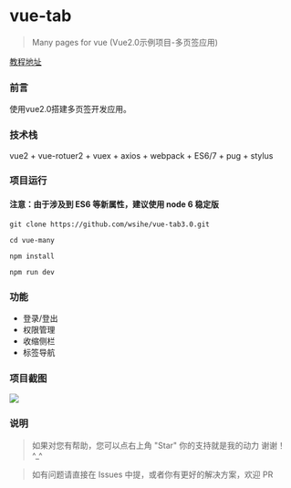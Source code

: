 # vue-tab
> Many pages for vue (Vue2.0示例项目-多页签应用)

[教程地址](http://wusihe.com/2017/05/02/Vue2-1/)

### 前言

使用vue2.0搭建多页签开发应用。

### 技术栈

vue2 + vue-rotuer2 + vuex + axios + webpack + ES6/7 + pug + stylus


### 项目运行

#### 注意：由于涉及到 ES6 等新属性，建议使用 node 6 稳定版

```
git clone https://github.com/wsihe/vue-tab3.0.git

cd vue-many

npm install

npm run dev

```

### 功能

- 登录/登出
- 权限管理
- 收缩侧栏
- 标签导航

### 项目截图

![](https://static.oschina.net/uploads/img/201708/08102312_5Tfu.png "")

### 说明

>  如果对您有帮助，您可以点右上角 "Star" 你的支持就是我的动力 谢谢！ ^_^

>  如有问题请直接在 Issues 中提，或者你有更好的解决方案，欢迎 PR



